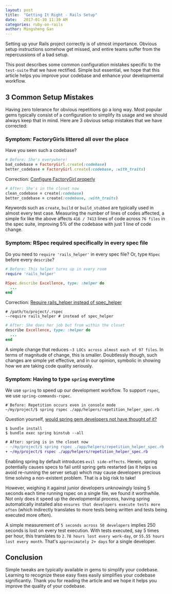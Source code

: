 ```yaml
---
layout: post
title:  "Getting It Right - Rails Setup"
date:   2017-01-30 11:39 AM
categories: ruby-on-rails
author: Mingsheng Gan
---
```


Setting up your Rails project correctly is of utmost importance. Obvious setup instructions somehow get missed, and entire teams suffer from the repercussions of a bad setup.

This post describes some common configuration mistakes specific to the `test-suite` that we have rectified. Simple but essential, we hope that this article helps you improve your codebase and enhance your developmental workflow.

## 3 Common Setup Mistakes

Having zero tolerance for obvious repetitions go a long way. Most popular gems typically consist of a configuration to simplify its usage and we should always keep that in mind. Here are 3 obvious setup mistakes that we have corrected:

### Symptom: FactoryGirls littered all over the place

Have you seen such a codebase?
```ruby
# Before: She's everywhere!
bad_codebase = FactoryGirl.create(:codebase)
better_codebase = FactoryGirl.create(:codebase, :with_traits)
```

Correction: [Configure FactoryGirl properly][configure-factorygirl]
```ruby
# After: She's in the closet now
clean_codebase = create(:codebase)
better_codebase = create(:codebase, :with_traits)
```

Keywords such as `create`, `build` or `build_stubbed` are typically used in almost every test case. Measuring the number of lines of codes affected, a simple fix like the above affects `416 / 7413` lines of code across `76 files` in the spec suite, improving 5% of the codebase with just 1 line of code change.

### Symptom: RSpec required specifically in every spec file

Do you need to `require 'rails_helper'` in every spec file? Or, type `RSpec` before every `describe`?
```ruby
# Before: This helper turns up in every room
require 'rails_helper'

RSpec.describe Excellence, type: :helper do
  ...
end
```

Correction: [Require rails_helper instead of spec_helper][configure-rspec]
```
# /path/to/project/.rspec
--require rails_helper # instead of spec_helper
```

```ruby
# After: She does her job but from within the closet
describe Excellence, type: :helper do
  ...
end
```

A simple change that reduces `~3 LOCs across almost each of 97 files`. In terms of magnitude of change, this is smaller. Doubtlessly though, such changes are simple yet effective, and in our opinion, symbolic in showing how we are taking code quality seriously.

### Symptom: Having to type `spring` everytime

We use `spring` to speed up our development workflow. To support `rspec`, we use `spring-commands-rspec`.
```
# Before: Repetition occurs even in console mode
~/my/project/$ spring rspec ./app/helpers/repetition_helper_spec.rb
```

Question yourself, [would spring gem developers not have thought of it?][configure-spring]
```
$ bundle install
$ bundle exec spring binstub --all
```

```diff
# After: spring is in the closet now
- ~/my/project/$ spring rspec ./app/helpers/repetition_helper_spec.rb
+ ~/my/project/$ rspec ./app/helpers/repetition_helper_spec.rb
```

Enabling spring by default introduces `evil side-effects`. Herein, spring potentially causes specs to fail until spring gets restarted (as it helps us avoid re-running the server setup) which may cause developers precious time solving a non-existent problem. That is a big risk to take!

However, weighing it against junior developers unknowingly losing 5 seconds each time running rspec on a single file, we found it worthwhile. Not only does it speed up the developmental process, having spring automatically installed also `ensures that developers execute tests more often` (which indirectly translates to more tests being written and tests being executed more often).

A simple measurement of `5 seconds across 50 developers` implies 250 seconds is lost on every test execution. With tests executed, say 5 times per hour, this translates to `2.78 hours lost every work-day`, or `55.55 hours lost every month`. That's `approximately 2+ days` for a single developer.

## Conclusion

Simple tweaks are typically available in gems to simplify your codebase. Learning to recognize these easy fixes easily simplifies your codebase significantly. Thank you for reading the article and we hope it helps you improve the quality of your codebase.

[configure-factorygirl]: http://www.rubydoc.info/gems/factory_girl/file/GETTING_STARTED.md#Configure_your_test_suite
[configure-rspec]: https://www.relishapp.com/rspec/rspec-rails/docs/upgrade#default-helper-files
[configure-spring]: https://github.com/rails/spring#setup
